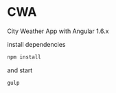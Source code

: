 # CWA
City Weather App with Angular 1.6.x

install dependencies
```javascript
npm install
```
and start
```javascript
gulp
```